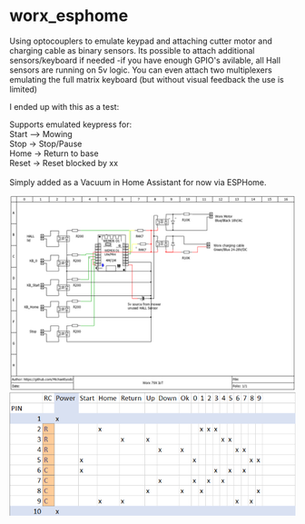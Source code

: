 # worx_esphome

Using optocouplers to emulate keypad and attaching cutter motor and charging cable as binary sensors.
Its possible to attach additional sensors/keyboard if needed -if you have enough GPIO's avilable, all Hall sensors are running on 5v logic.
You can even attach two multiplexers emulating the full matrix keyboard (but without visual feedback the use is limited)

I ended up with this as a test:

Supports emulated keypress for:<br>
Start –> Mowing<br>
Stop -> Stop/Pause<br>
Home -> Return to base<br>
Reset -> Reset blocked by xx<br>
<br>
Simply added as a Vacuum in Home Assistant for now via ESPHome.

![alt text](https://github.com/Michael0yodi/worx_esphome/blob/main/worx_79x_iot.png)
![alt text](https://github.com/Michael0yodi/worx_esphome/blob/main/worx_79x_keypad.png)
